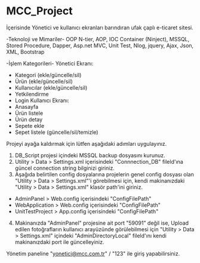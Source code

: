 # MCC_Project
İçerisinde Yönetici ve kullanıcı ekranları barındıran ufak çaplı e-ticaret sitesi.

-Teknoloji ve Mimariler-
OOP N-tier,
AOP, 
IOC Container (Ninject),
MSSQL,
Stored Procedure, 
Dapper,
Asp.net MVC,
Unit Test,
Nlog,
jquery,
Ajax,
Json,
XML,
Bootstrap

-İşlem Kategorileri-
  Yönetici Ekranı:
- Kategori     (ekle/güncelle/sil) 
- Ürün         (ekle/güncelle/sil)
- Kullanıcılar (ekle/güncelle/sil)
- Yetkilendirme 
- Login 
 Kullanıcı Ekranı:
- Anasayfa
- Ürün listele 
- Ürün detay
- Sepete ekle
- Sepet listele (güncelle/sil/temizle)

Projeyi ayağa kaldırmak için lütfen aşağıdaki adımları uygulayınız.
1) DB_Script projesi içindeki MSSQL backup dosyasını kurunuz.
2) Utility > Data > Settings.xml içerisindeki "Connnection_DB" fileld'ına güncel connection string bilginizi giriniz.
3) Aşağıda belirtilen config dosyalarına projelerin genel config dosyası olan "Utility > Data > Settings.xml"'i görebilmesi için,
   kendi makinanızdaki "Utility > Data > Settings.xml" klasör path'ini giriniz.
  - AdminPanel > Web.config içerisindeki "ConfigFilePath"
  - WebApplication > Web.config içerisindeki "ConfigFilePath"
  - UnitTestProject > App.config içerisindeki "ConfigFilePath"
4) Makinanızda "AdminPanel" projesine ait port "59091" değil ise, Upload edilen fotoğrafların kullanıcı arayüzünde görülebilmesi için 
  "Utility > Data > Settings.xml" içindeki "AdminDirectoryLocal" fileld'ını kendi makinanızdaki port ile güncelleyiniz.

Yönetim paneline "yonetici@mcc.com.tr" / "123" ile giriş yapabilirsiniz. 
